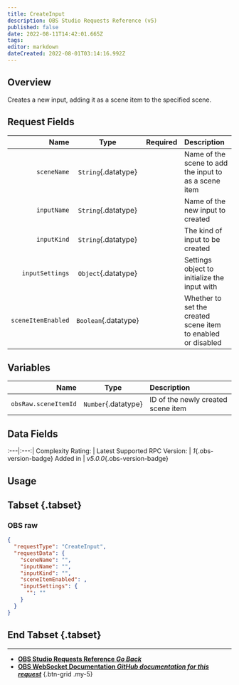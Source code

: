 ```yaml
---
title: CreateInput
description: OBS Studio Requests Reference (v5)
published: false
date: 2022-08-11T14:42:01.665Z
tags: 
editor: markdown
dateCreated: 2022-08-01T03:14:16.992Z
---
```


## Overview
Creates a new input, adding it as a scene item to the specified scene.

## Request Fields
Name | Type | Required| Description |
----:|:----:|:-------:|:------------|
`sceneName` | `String`{.datatype} | <i class="mdi mdi-check-bold"></i> | Name of the scene to add the input to as a scene item
`inputName` | `String`{.datatype} | <i class="mdi mdi-check-bold"></i> | Name of the new input to created
`inputKind` | `String`{.datatype} | <i class="mdi mdi-check-bold"></i> | The kind of input to be created
`inputSettings` | `Object`{.datatype} | <i class="mdi mdi-close-thick"></i> | Settings object to initialize the input with
`sceneItemEnabled` | `Boolean`{.datatype} | <i class="mdi mdi-close-thick"></i> | Whether to set the created scene item to enabled or disabled

## Variables
Name | Type | Description | 
----:|:---------:|:------------|
`obsRaw.sceneItemId` | `Number`{.datatype} | ID of the newly created scene item

## Data Fields
:---|:---:|
Complexity Rating: | <span class="stars stars--3"></span>
Latest Supported RPC Version: | *1*{.obs-version-badge}
Added in | *v5.0.0*{.obs-version-badge}

## Usage
## Tabset {.tabset}
### OBS raw
```json
{
  "requestType": "CreateInput",
  "requestData": {
    "sceneName": "",
    "inputName": "",
    "inputKind": "",
    "sceneItemEnabled": ,
    "inputSettings": {
      "": ""
    }
  }
}
```
## End Tabset {.tabset}

---

- [<i class="mdi mdi-chevron-left"></i>**OBS Studio Requests Reference *Go Back***](/en/Broadcasters/OBS/Requests)
- [<i class="mdi mdi-github"></i> **OBS WebSocket Documentation *GitHub documentation for this request***](https://github.com/obsproject/obs-websocket/blob/master/docs/generated/protocol.md#createinput)
{.btn-grid .my-5}